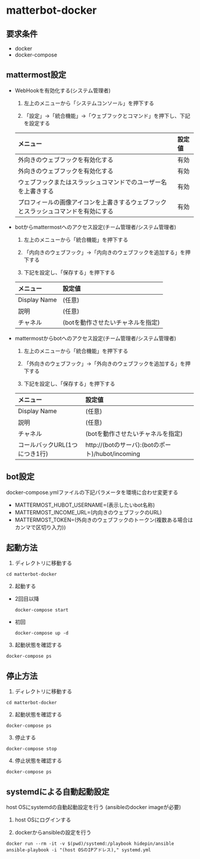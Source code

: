 matterbot-docker
============================================================

要求条件
------------------------------------------------------------
- docker
- docker-compose

mattermost設定
------------------------------------------------------------

- WebHookを有効化する(システム管理者)

  1. 左上のメニューから「システムコンソール」を押下する

  2. 「設定」->「統合機能」->「ウェブフックとコマンド」を押下し、下記を設定する

    |メニュー                                                                          |設定値|
    |:---------------------------------------------------------------------------------|:----|
    |外向きのウェブフックを有効化する                                                  |有効 |
    |外向きのウェブフックを有効化する                                                  |有効 |
    |ウェブフックまたはスラッシュコマンドでのユーザー名を上書きする                    |有効 |
    |プロフィールの画像アイコンを上書きするウェブフックとスラッシュコマンドを有効にする|有効 |

- botからmattermostへのアクセス設定(チーム管理者/システム管理者)

  1. 左上のメニューから「統合機能」を押下する

  2. 「内向きのウェブフック」->「内向きのウェブフックを追加する」を押下する

  3. 下記を設定し、「保存する」を押下する

    |メニュー    |設定値                           |
    |:-----------|:--------------------------------|
    |Display Name|(任意)                           |
    |説明        |(任意)                           |
    |チャネル    |(botを動作させたいチャネルを指定)|

- mattermostからbotへのアクセス設定(チーム管理者/システム管理者)

  1. 左上のメニューから「統合機能」を押下する

  2. 「外向きのウェブフック」->「外向きのウェブフックを追加する」を押下する

  3. 下記を設定し、「保存する」を押下する

    |メニュー                     |設定値                                           |
    |:----------------------------|:------------------------------------------------|
    |Display Name                 |(任意)                                           |
    |説明                         |(任意)                                           |
    |チャネル                     |(botを動作させたいチャネルを指定)                |
    |コールバックURL(1つにつき1行)|http://(botのサーバ):(botのポート)/hubot/incoming|

bot設定
------------------------------------------------------------

docker-compose.ymlファイルの下記パラメータを環境に合わせ変更する

- MATTERMOST_HUBOT_USERNAME=(表示したいbot名称)
- MATTERMOST_INCOME_URL=(内向きのウェブフックのURL)
- MATTERMOST_TOKEN=(外向きのウェブフックのトークン(複数ある場合はカンマで区切り入力))

起動方法
------------------------------------------------------------

1. ディレクトリに移動する

  ``` shell
  cd matterbot-docker
  ```

2. 起動する

  - 2回目以降
    ``` shell
    docker-compose start
    ```

  - 初回
    ``` shell
    docker-compose up -d
    ```

3. 起動状態を確認する

  ``` shell
  docker-compose ps
  ```

停止方法
------------------------------------------------------------

1. ディレクトリに移動する

  ``` shell
  cd matterbot-docker
  ```

2. 起動状態を確認する

  ``` shell
  docker-compose ps
  ```

3. 停止する

  ``` shell
  docker-compose stop
  ```

4. 停止状態を確認する

  ``` shell
  docker-compose ps
  ```

systemdによる自動起動設定
------------------------------------------------------------
host OSにsystemdの自動起動設定を行う
(ansibleのdocker imageが必要)

1. host OSにログインする

2. dockerからansibleの設定を行う

  ``` shell
  docker run --rm -it -v $(pwd)/systemd:/playbook hidepin/ansible ansible-playbook -i "(host OSのIPアドレス)," systemd.yml
  ```
